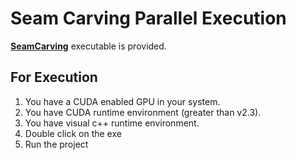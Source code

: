 # Seam Carving Parallel Execution

[**SeamCarving**](https://github.com/kalpeshdusane/Seam-Carving-B.E.-Project/blob/master/Parallel/Project%20exe/SeamCarving.exe) executable is provided.

## For Execution

1. You have a CUDA enabled GPU in your system.
2. You have CUDA runtime environment (greater than v2.3).
3. You have visual c++ runtime environment.
4. Double click on the exe
5. Run the project
